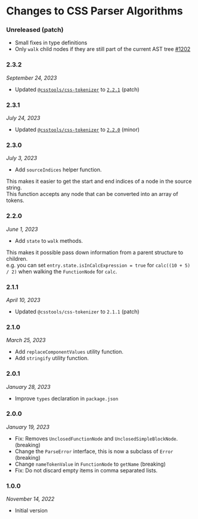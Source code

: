 # Changes to CSS Parser Algorithms

### Unreleased (patch)

- Small fixes in type definitions
- Only `walk` child nodes if they are still part of the current AST tree [#1202](https://github.com/csstools/postcss-plugins/issues/1202)

### 2.3.2

_September 24, 2023_

- Updated [`@csstools/css-tokenizer`](https://github.com/csstools/postcss-plugins/tree/main/packages/css-tokenizer) to [`2.2.1`](https://github.com/csstools/postcss-plugins/tree/main/packages/css-tokenizer/CHANGELOG.md#221) (patch)

### 2.3.1

_July 24, 2023_

- Updated [`@csstools/css-tokenizer`](https://github.com/csstools/postcss-plugins/tree/main/packages/css-tokenizer) to [`2.2.0`](https://github.com/csstools/postcss-plugins/tree/main/packages/css-tokenizer/CHANGELOG.md#220) (minor)

### 2.3.0

_July 3, 2023_

- Add `sourceIndices` helper function.

This makes it easier to get the start and end indices of a node in the source string.  
This function accepts any node that can be converted into an array of tokens.

### 2.2.0

_June 1, 2023_

- Add `state` to `walk` methods.

This makes it possible pass down information from a parent structure to children.  
e.g. you can set `entry.state.isInCalcExpression = true` for `calc((10 + 5) / 2)` when walking the `FunctionNode` for `calc`.

### 2.1.1

_April 10, 2023_

- Updated `@csstools/css-tokenizer` to `2.1.1` (patch)

### 2.1.0

_March 25, 2023_

- Add `replaceComponentValues` utility function.
- Add `stringify` utility function.

### 2.0.1

_January 28, 2023_

- Improve `types` declaration in `package.json`

### 2.0.0

_January 19, 2023_

- Fix: Removes `UnclosedFunctionNode` and `UnclosedSimpleBlockNode`. (breaking)
- Change the `ParseError` interface, this is now a subclass of `Error` (breaking)
- Change `nameTokenValue` in `FunctionNode` to `getName` (breaking)
- Fix: Do not discard empty items in comma separated lists.

### 1.0.0

_November 14, 2022_

- Initial version
